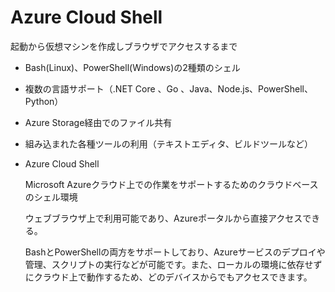 # Azure Cloud Shell

起動から仮想マシンを作成しブラウザでアクセスするまで

[](https://chat.openai.com/share/051f7b3b-19de-40fd-8cd1-0f5332ac9fad)

- Bash(Linux)、PowerShell(Windows)の2種類のシェル
- 複数の言語サポート（.NET Core 、Go 、Java、Node.js、PowerShell、Python）
- Azure Storage経由でのファイル共有
- 組み込まれた各種ツールの利用（テキストエディタ、ビルドツールなど）
- Azure Cloud Shell
    
    Microsoft Azureクラウド上での作業をサポートするためのクラウドベースのシェル環境
    
    ウェブブラウザ上で利用可能であり、Azureポータルから直接アクセスできる。
    
    BashとPowerShellの両方をサポートしており、Azureサービスのデプロイや管理、スクリプトの実行などが可能です。また、ローカルの環境に依存せずにクラウド上で動作するため、どのデバイスからでもアクセスできます。